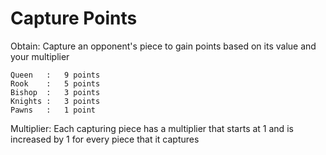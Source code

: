 # Capture Points

Obtain:
    Capture an opponent's piece to gain points based
    on its value and your multiplier

    Queen   :   9 points
    Rook    :   5 points
    Bishop  :   3 points
    Knights :   3 points
    Pawns   :   1 point

Multiplier:
    Each capturing piece has a multiplier that starts at 1
    and is increased by 1 for every piece that it captures
